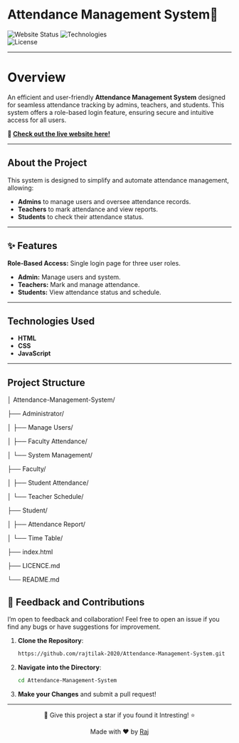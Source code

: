 # **Attendance Management System📝**  

<img src="https://img.shields.io/badge/Status-Live-brightgreen?style=round-square" alt="Website Status" /> ![Technologies](https://img.shields.io/badge/Built%20With-HTML%20%7C%20CSS%20%7C%20JavaScript%20%7C%20-orange)  
![License](https://img.shields.io/badge/License-MIT-blue.svg) 

---
# Overview

An efficient and user-friendly **Attendance Management System** designed for seamless attendance tracking by admins, teachers, and students. This system offers a role-based login feature, ensuring secure and intuitive access for all users.

**🔗 [Check out the live website here!](https://rajtilak-2020.github.io/Attendance-Management-System/index.html)**

---

## About the Project

This system is designed to simplify and automate attendance management, allowing:
- **Admins** to manage users and oversee attendance records.
- **Teachers** to mark attendance and view reports.
- **Students** to check their attendance status.

---

## ✨ Features  

 **Role-Based Access:** Single login page for three user roles.
   
  - **Admin:** Manage users and system.  
  - **Teachers:** Mark and manage attendance.  
  - **Students:** View attendance status and schedule.
---

## Technologies Used

- **HTML**
-  **CSS**
- **JavaScript**

---
## Project Structure

│ Attendance-Management-System/

├── Administrator/

│   ├── Manage Users/  

│   ├── Faculty Attendance/  

│   └── System Management/  

├── Faculty/  

│   ├── Student Attendance/ 

│   └── Teacher Schedule/  

├── Student/  

│   ├── Attendance Report/  

│   └── Time Table/  

├── index.html 

├── LICENCE.md

└── README.md  

 ## 💬 Feedback and Contributions

I’m open to feedback and collaboration! Feel free to open an issue if you find any bugs or have suggestions for improvement. 

1. **Clone the Repository**:
    ```bash
    https://github.com/rajtilak-2020/Attendance-Management-System.git
    ```
2. **Navigate into the Directory**:
    ```bash
    cd Attendance-Management-System
    ```
3. **Make your Changes** and submit a pull request!

---

<p align="center">
  🌟 Give this project a star if you found it Intresting! ⭐

  <p align="center">
    Made with ❤️ by <a href="https://github.com/rajtilak-2020">Raj</a>
</p>
